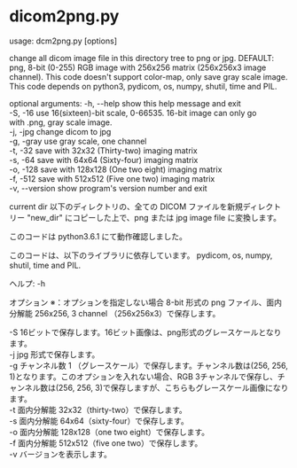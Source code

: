 # dicom2png.py

usage: dcm2png.py [options]

change all dicom image file in this directory tree to png or jpg. DEFAULT:
png, 8-bit (0-255) RGB image with 256x256 matrix (256x256x3 image channel).
This code doesn't support color-map, only save gray scale image. This code
depends on python3, pydicom, os, numpy, shutil, time and PIL.

optional arguments:
  -h, --help     show this help message and exit  
  -S, -16        use 16(sixteen)-bit scale, 0-66535. 16-bit image can only go  
                 with .png, gray scale image.  
  -j, -jpg       change dicom to jpg  
  -g, -gray      use gray scale, one channel  
  -t, -32        save with 32x32 (Thirty-two) imaging matrix  
  -s, -64        save with 64x64 (Sixty-four) imaging matrix  
  -o, -128       save with 128x128 (One two eight) imaging matrix  
  -f, -512       save with 512x512 (Five one two) imaging matrix  
  -v, --version  show program's version number and exit  


    


current dir 以下のディレクトリの、全ての DICOM ファイルを新規ディレクトリー "new_dir" にコピーした上で、png または jpg image file に変換します。

このコードは python3.6.1 にて動作確認しました。

このコードは、以下のライブラリに依存しています。
  pydicom, os, numpy, shutil, time and PIL.

ヘルプ: -h

オプション
※：オプションを指定しない場合 8-bit 形式の png ファイル、面内分解能 256x256, 3 channel （256x256x3）で保存します。

-S   16ビットで保存します。16ビット画像は、png形式のグレースケールとなります。  
-j   jpg 形式で保存します。  
-g   チャンネル数 1 （グレースケール）で保存します。チャンネル数は(256, 256, 1)となります。このオプションを入れない場合、RGB 3チャンネルで保存し、チャンネル数は(256, 256, 3)で保存しますが、こちらもグレースケール画像になります。  
-t   面内分解能 32x32（thirty-two）で保存します。  
-s   面内分解能 64x64（sixty-four）で保存します。  
-o   面内分解能 128x128（one two eight）で保存します。  
-f   面内分解能 512x512（five one two）で保存します。  
-v   バージョンを表示します。
